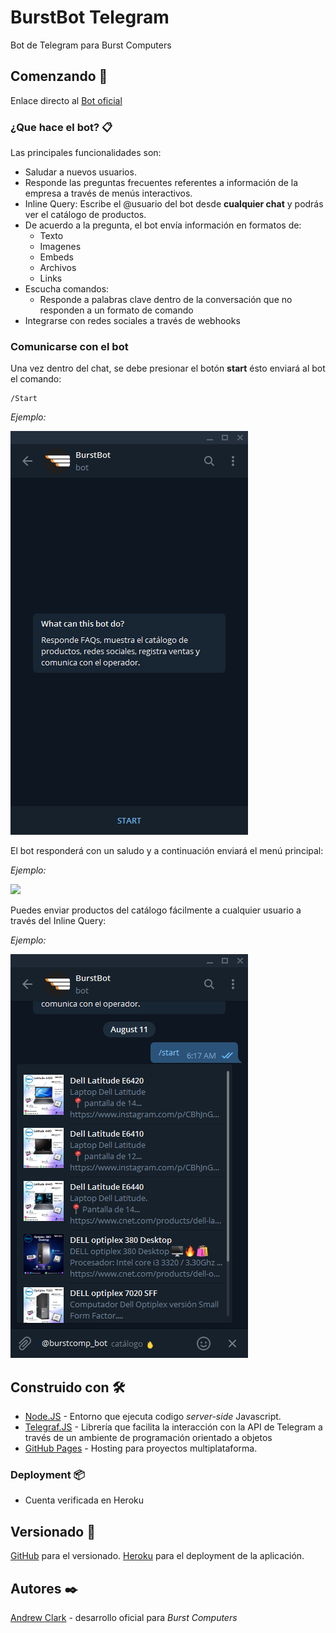 # BurstBot Telegram
Bot de Telegram para Burst Computers

## Comenzando 🚀

Enlace directo al [Bot oficial](https://telegram.me/burstcomp_bot)


### ¿Que hace el bot? 📋
Las principales funcionalidades son:

* Saludar a nuevos usuarios.
* Responde las preguntas frecuentes referentes a información de la empresa a través de menús interactivos.
* Inline Query: Escribe el @usuario del bot desde **cualquier chat** y podrás ver el catálogo de productos.
* De acuerdo a la pregunta, el bot envía información en formatos de:
    * Texto
    * Imagenes
    * Embeds
    * Archivos
    * Links
* Escucha comandos:
    * Responde a palabras clave dentro de la conversación que no responden a un formato de comando
* Integrarse con redes sociales a través de webhooks


### Comunicarse con el bot 
Una vez dentro del chat, se debe presionar el botón **start**
ésto enviará al bot el comando:

```
/Start
```
*Ejemplo:* 

![](src/TL1.PNG)

El bot responderá con un saludo y a continuación enviará el menú principal:

*Ejemplo:*

![](src/menu_principal.gif)



Puedes enviar productos del catálogo fácilmente a cualquier usuario a través del Inline Query:

*Ejemplo:*


![](src/inlinequery.PNG)

## Construido con 🛠️

* [Node.JS](https://nodejs.org/en/) - Entorno que ejecuta codigo _server-side_ Javascript.
* [Telegraf.JS](https://telegraf.js.org/) - Librería que facilita la interacción con la API de Telegram a través de un ambiente de programación orientado a objetos
* [GitHub Pages](https://pages.github.com/) - Hosting para proyectos multiplataforma.       


### Deployment 📦

* Cuenta verificada en Heroku


## Versionado 📌

[GitHub](https://github.com/) para el versionado.
[Heroku](https://www.heroku.com/) para el deployment de la aplicación.

## Autores ✒️


[Andrew Clark](https://github.com/andrewxxclark) - desarrollo oficial para  *Burst Computers* 
